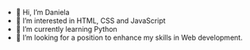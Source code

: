 - 👋 Hi, I’m Daniela
- 👀 I’m interested in HTML, CSS and JavaScript
- 🌱 I’m currently learning Python
- 💞️ I’m looking for a position to enhance my skills in Web development.
<!--- 📫 You can reach me on Daniela --->

<!---
DeenKh/DeenKh is a ✨ special ✨ repository because its `README.md` (this file) appears on your GitHub profile.
You can click the Preview link to take a look at your changes.
--->

